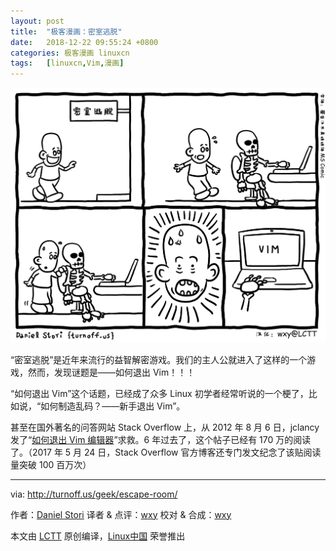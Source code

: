 ```yaml
---
layout: post
title:	"极客漫画：密室逃脱"
date:	2018-12-22 09:55:24 +0800 
categories:	极客漫画 linuxcn 
tags:	[linuxcn,Vim,漫画]
---
```



![](/Asserts/Images/album/201812/22/095500lrn0rk05n9889cck.png)


“密室逃脱”是近年来流行的益智解密游戏。我们的主人公就进入了这样的一个游戏，然而，发现谜题是——如何退出 Vim！！！


“如何退出 Vim”这个话题，已经成了众多 Linux 初学者经常听说的一个梗了，比如说，“如何制造乱码？——新手退出 Vim”。


甚至在国外著名的问答网站 Stack Overflow 上，从 2012 年 8 月 6 日，jclancy 发了“[如何退出 Vim 编辑器](https://stackoverflow.com/questions/11828270/how-to-exit-the-vim-editor)”求救。6 年过去了，这个帖子已经有 170 万的阅读了。（2017 年 5 月 24 日，Stack Overflow 官方博客还专门发文纪念了该贴阅读量突破 100 百万次）




---


via: <http://turnoff.us/geek/escape-room/>


作者：[Daniel Stori](http://turnoff.us/about/) 译者 & 点评：[wxy](https://github.com/wxy) 校对 & 合成：[wxy](https://github.com/wxy)


本文由 [LCTT](https://github.com/LCTT/TranslateProject) 原创编译，[Linux中国](https://linux.cn/) 荣誉推出
